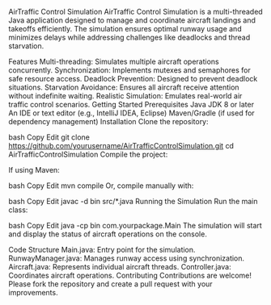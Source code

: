 AirTraffic Control Simulation
AirTraffic Control Simulation is a multi-threaded Java application designed to manage and coordinate aircraft landings and takeoffs efficiently. The simulation ensures optimal runway usage and minimizes delays while addressing challenges like deadlocks and thread starvation.

Features
Multi-threading: Simulates multiple aircraft operations concurrently.
Synchronization: Implements mutexes and semaphores for safe resource access.
Deadlock Prevention: Designed to prevent deadlock situations.
Starvation Avoidance: Ensures all aircraft receive attention without indefinite waiting.
Realistic Simulation: Emulates real-world air traffic control scenarios.
Getting Started
Prerequisites
Java JDK 8 or later
An IDE or text editor (e.g., IntelliJ IDEA, Eclipse)
Maven/Gradle (if used for dependency management)
Installation
Clone the repository:

bash
Copy
Edit
git clone https://github.com/yourusername/AirTrafficControlSimulation.git
cd AirTrafficControlSimulation
Compile the project:

If using Maven:

bash
Copy
Edit
mvn compile
Or, compile manually with:

bash
Copy
Edit
javac -d bin src/*.java
Running the Simulation
Run the main class:

bash
Copy
Edit
java -cp bin com.yourpackage.Main
The simulation will start and display the status of aircraft operations on the console.

Code Structure
Main.java: Entry point for the simulation.
RunwayManager.java: Manages runway access using synchronization.
Aircraft.java: Represents individual aircraft threads.
Controller.java: Coordinates aircraft operations.
Contributing
Contributions are welcome! Please fork the repository and create a pull request with your improvements.
